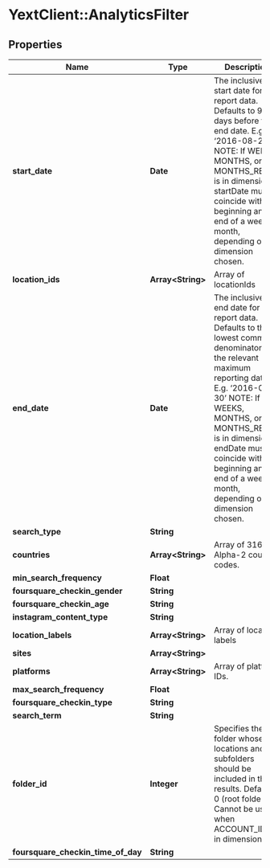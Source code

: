 # YextClient::AnalyticsFilter

## Properties
Name | Type | Description | Notes
------------ | ------------- | ------------- | -------------
**start_date** | **Date** | The inclusive start date for the report data.  Defaults to 90 days before the end date. E.g. ‘2016-08-22’ NOTE: If WEEKS, MONTHS, or MONTHS_RETAIL is in dimensions, startDate must coincide with the beginning and end of a week or month, depending on the dimension chosen. | [optional] 
**location_ids** | **Array&lt;String&gt;** | Array of locationIds | [optional] 
**end_date** | **Date** | The inclusive end date for the report data.  Defaults to the lowest common denominator of the relevant maximum reporting dates. E.g. ‘2016-08-30’ NOTE: If WEEKS, MONTHS, or MONTHS_RETAIL is in dimensions, endDate must coincide with the beginning and end of a week or month, depending on the dimension chosen. | [optional] 
**search_type** | **String** |  | [optional] 
**countries** | **Array&lt;String&gt;** | Array of 3166 Alpha-2 country codes. | [optional] 
**min_search_frequency** | **Float** |  | [optional] 
**foursquare_checkin_gender** | **String** |  | [optional] 
**foursquare_checkin_age** | **String** |  | [optional] 
**instagram_content_type** | **String** |  | [optional] 
**location_labels** | **Array&lt;String&gt;** | Array of location labels | [optional] 
**sites** | **Array&lt;String&gt;** |  | [optional] 
**platforms** | **Array&lt;String&gt;** | Array of platform IDs. | [optional] 
**max_search_frequency** | **Float** |  | [optional] 
**foursquare_checkin_type** | **String** |  | [optional] 
**search_term** | **String** |  | [optional] 
**folder_id** | **Integer** | Specifies the folder whose locations and subfolders should be included in the results. Default is 0 (root folder). Cannot be used when ACCOUNT_ID is in dimensions. | [optional] 
**foursquare_checkin_time_of_day** | **String** |  | [optional] 


